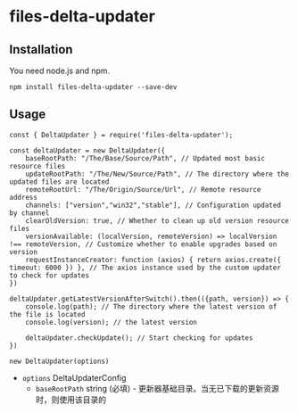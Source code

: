 
# files-delta-updater

## Installation

You need node.js and npm.

```
npm install files-delta-updater --save-dev
```

## Usage

```
const { DeltaUpdater } = require('files-delta-updater');

const deltaUpdater = new DeltaUpdater({
	baseRootPath: "/The/Base/Source/Path", // Updated most basic resource files
	updateRootPath: "/The/New/Source/Path", // The directory where the updated files are located
	remoteRootUrl: "/The/Origin/Source/Url", // Remote resource address
	channels: ["version","win32","stable"], // Configuration updated by channel
	clearOldVersion: true, // Whether to clean up old version resource files
	versionAvailable: (localVersion, remoteVersion) => localVersion !== remoteVersion, // Customize whether to enable upgrades based on version
	requestInstanceCreator: function (axios) { return axios.create({ timeout: 6000 }) }, // The axios instance used by the custom updater to check for updates
})

deltaUpdater.getLatestVersionAfterSwitch().then(({path, version}) => {
	console.log(path); // The directory where the latest version of the file is located
	console.log(version); // the latest version

	deltaUpdater.checkUpdate(); // Start checking for updates
})
```


`new DeltaUpdater(options)`
- `options` DeltaUpdaterConfig
	- `baseRootPath` string (必填) - 更新器基础目录。当无已下载的更新资源时，则使用该目录的